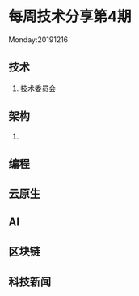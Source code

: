# 每周技术分享第4期
Monday:20191216

## 技术
1. 技术委员会  


## 架构
1. 

## 编程

  
## 云原生


## AI


## 区块链


## 科技新闻





